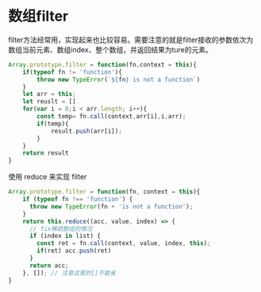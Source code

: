 # 数组filter

filter方法经常用，实现起来也比较容易。需要注意的就是filter接收的参数依次为数组当前元素、数组index、整个数组，并返回结果为ture的元素。

```javascript
Array.prototype.filter = function(fn,context = this){
    if(typeof fn != 'function'){
        throw new TypeError(`${fn} is not a function`)
    }
    let arr = this;
    let reuslt = []
    for(var i = 0;i < arr.length; i++){
        const temp= fn.call(context,arr[i],i,arr);
        if(temp){
            result.push(arr[i]);
        }
    }
    return result
}
```

使用 reduce 来实现 filter

```javascript
Array.prototype.filter = function(fn, context = this){
    if (typeof fn !== 'function') {
      throw new TypeError(fn + 'is not a function'); 
    }
    return this.reduce((acc, value, index) => {
      // fix稀疏数组的情况
      if (index in list) {
        const ret = fn.call(context, value, index, this);
        if(ret) acc.push(ret)
      }
      return acc;
    }, []); // 注意这里的[]不能省
}
```
